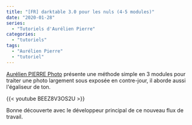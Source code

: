 ```yaml
---
title: "[FR] darktable 3.0 pour les nuls (4-5 modules)"
date: "2020-01-28"
series:
  - "Tutoriels d'Aurélien Pierre"
categories: 
  - "tutoriels"
tags: 
  - "Aurélien Pierre"
  - "tutoriel"
---
```


[Aurélien PIERRE Photo](https://www.youtube.com/channel/UCmsSn3fujI81EKEr4NLxrcg) présente une méthode simple en 3 modules pour traiter une photo largement sous exposée en contre-jour, il aborde aussi l'égaliseur de ton.

{{< youtube BEEZ8V3OS2U >}}

Bonne découverte avec le développeur principal de ce nouveau flux de travail.
